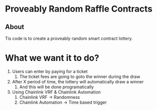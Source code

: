 # Proveably Random Raffle Contracts

## About

Tis code is to create a proveably random smart contract lottery.

# What we want it to do?

1. Users can enter by paying for a ticket
   1. The ticket fees are going to goto the winner during the draw
2. After X period of time, the lottery will automatically draw a winner
   1. And this will be done programatically
3. Using Chainlink VRF & Chainlink Automation
   1. Chainlink VRF -> Randomness
   2. Chainlink Automation -> Time based trigger
